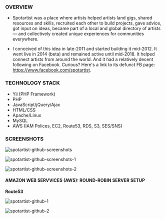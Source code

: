 ### OVERVIEW
* Spotartist was a place where artists helped artists land gigs, shared resources and skills, recruited each other to build projects, gave advice, got input on ideas, became part of a local and global directory of artists — and collectively created unique experiences for communities everywhere.

* I conceived of this idea in late-2011 and started building it mid-2012. It went live in 2014 (beta) and remained active until mid-2018. It helped connect artists from around the world. And it had a relatively decent following on Facebook. Curious? Here's a link to its defunct FB page: https://www.facebook.com/spotartist.

### TECHNOLOGY STACK
* Yii (PHP Framework)
* PHP
* JavaScript/jQuery/Ajax
* HTML/CSS
* Apache/Linux
* MySQL
* AWS (IAM Polices, EC2, Route53, RDS, S3, SES/SNS)

### SCREENSHOTS
![spotartist-github-screenshots](https://user-images.githubusercontent.com/5770541/50505148-13547e80-0a40-11e9-8c96-2af7e7fa6065.png)

![spotartist-github-screenshots-1](https://user-images.githubusercontent.com/5770541/50503410-db940980-0a34-11e9-9eb1-8cb94cabcb3d.png)

![spotartist-github-screenshots-2](https://user-images.githubusercontent.com/5770541/50503412-ddf66380-0a34-11e9-99ce-3556ec5e90af.png)

#### AMAZON WEB SERVVICES (AWS):  ROUND-ROBIN SERVER SETUP
**Route53**

![spotartist-github-1](https://user-images.githubusercontent.com/5770541/50522447-0021cd00-0a99-11e9-9bd6-2ff9d07f0c0e.png)

![spotartist-github-2](https://user-images.githubusercontent.com/5770541/50522449-03b55400-0a99-11e9-8672-eadcc01abfb7.png)
